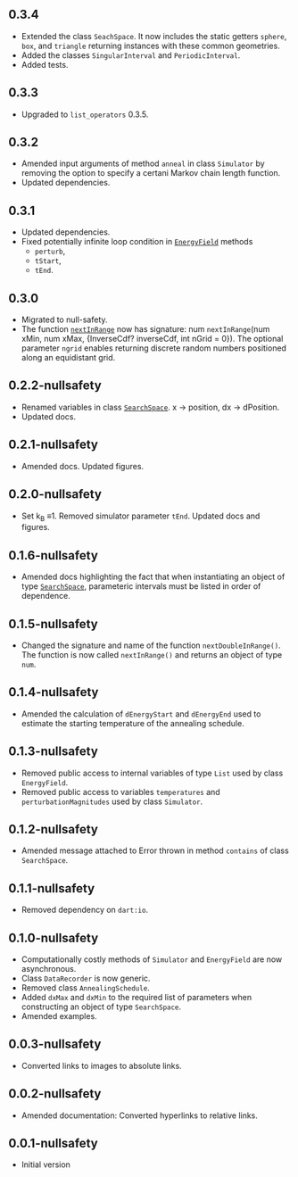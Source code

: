 ## 0.3.4
- Extended the class `SeachSpace`. It now includes the static getters `sphere`, `box`,
  and `triangle` returning instances with these common geometries.
- Added the classes `SingularInterval` and `PeriodicInterval`.
- Added tests. 


## 0.3.3

- Upgraded to `list_operators` 0.3.5.

## 0.3.2

- Amended input arguments of method `anneal` in class `Simulator` by removing
  the option to specify a certani Markov chain length function.
- Updated dependencies.

## 0.3.1

- Updated dependencies.
- Fixed potentially infinite loop condition in [`EnergyField`][EnergyField] methods
  * `perturb`,
  * `tStart`,
  * `tEnd`.

## 0.3.0

- Migrated to null-safety.
- The function [`nextInRange`][nextInRange] now has signature:
   num `nextInRange`(num xMin, num xMax, {InverseCdf? inverseCdf,
   int nGrid = 0}). The optional parameter `ngrid` enables
   returning discrete random numbers positioned along an
   equidistant grid.

## 0.2.2-nullsafety

- Renamed variables in class [`SearchSpace`][SearchSpace].
  x -> position, dx -> dPosition.
- Updated docs.

## 0.2.1-nullsafety

- Amended docs. Updated figures.

## 0.2.0-nullsafety

- Set k<sub>B</sub> &equiv;1. Removed simulator parameter `tEnd`.
  Updated docs and figures.

## 0.1.6-nullsafety

- Amended docs highlighting the fact that when instantiating an object of type [`SearchSpace`][SearchSpace],
  parameteric intervals must be listed in order of dependence.

## 0.1.5-nullsafety

- Changed the signature and name of the function `nextDoubleInRange()`.
  The function is now called `nextInRange()` and returns an object of type `num`.

## 0.1.4-nullsafety

- Amended the calculation of `dEnergyStart` and `dEnergyEnd` used to estimate the
  starting temperature of the annealing schedule.

## 0.1.3-nullsafety

- Removed public access to internal variables of type `List` used by class `EnergyField`.
- Removed public access to variables `temperatures` and `perturbationMagnitudes` used by class `Simulator`.

## 0.1.2-nullsafety

- Amended message attached to Error thrown in method `contains` of class `SearchSpace`.

## 0.1.1-nullsafety

- Removed dependency on `dart:io`.

## 0.1.0-nullsafety

- Computationally costly methods of `Simulator` and `EnergyField`  are now asynchronous.
- Class `DataRecorder` is now generic.
- Removed class `AnnealingSchedule`.
- Added `dxMax` and `dxMin` to the required list of parameters when constructing
  an object of type `SearchSpace`.
- Amended examples.

## 0.0.3-nullsafety

- Converted links to images to absolute links.


## 0.0.2-nullsafety

- Amended documentation: Converted hyperlinks to relative links.

## 0.0.1-nullsafety

- Initial version


[EnergyField]: https://pub.dev/documentation/simulated_annealing/latest/simulated_annealing/EnergyField-class.html

[nextInRange]: https://pub.dev/documentation/simulated_annealing/latest/simulated_annealing/RandomInRange/nextInRange.html


[SearchSpace]: https://pub.dev/documentation/simulated_annealing/latest/simulated_annealing/SearchSpace-class.html
